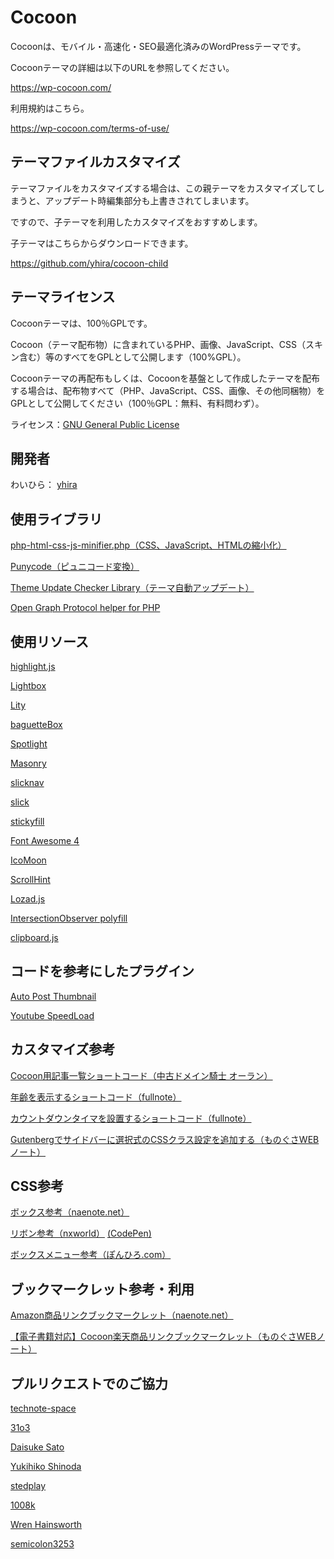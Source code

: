 Cocoon
===================================

Cocoonは、モバイル・高速化・SEO最適化済みのWordPressテーマです。

Cocoonテーマの詳細は以下のURLを参照してください。

https://wp-cocoon.com/

利用規約はこちら。

https://wp-cocoon.com/terms-of-use/

テーマファイルカスタマイズ
--------------------------
テーマファイルをカスタマイズする場合は、この親テーマをカスタマイズしてしまうと、アップデート時編集部分も上書きされてしまいます。

ですので、子テーマを利用したカスタマイズをおすすめします。

子テーマはこちらからダウンロードできます。

https://github.com/yhira/cocoon-child

テーマライセンス
----------
Cocoonテーマは、100％GPLです。

Cocoon（テーマ配布物）に含まれているPHP、画像、JavaScript、CSS（スキン含む）等のすべてをGPLとして公開します（100%GPL）。

Cocoonテーマの再配布もしくは、Cocoonを基盤として作成したテーマを配布する場合は、配布物すべて（PHP、JavaScript、CSS、画像、その他同梱物）をGPLとして公開してください（100％GPL：無料、有料問わず）。


ライセンス：[GNU General Public License](http://www.gnu.org/licenses/gpl-2.0.html)

開発者
------
わいひら： [yhira](https://github.com/yhira)

使用ライブラリ
------
[php-html-css-js-minifier.php（CSS、JavaScript、HTMLの縮小化）](https://gist.github.com/tovic/d7b310dea3b33e4732c0#file-php-html-css-js-minifier-php)

[Punycode（ピュニコード変換）](https://github.com/true/php-punycode)

[Theme Update Checker Library（テーマ自動アップデート）](https://w-shadow.com/blog/2011/06/02/automatic-updates-for-commercial-themes/comment-page-8/)

[Open Graph Protocol helper for PHP](https://github.com/scottmac/opengraph)

使用リソース
------
[highlight.js](https://highlightjs.org/)

[Lightbox](http://lokeshdhakar.com/projects/lightbox2/)

[Lity](http://sorgalla.com/lity/)

[baguetteBox](http://feimosi.github.io/baguetteBox.js/)

[Spotlight](https://github.com/nextapps-de/spotlight)

[Masonry](http://masonry.desandro.com/)

[slicknav](http://slicknav.io/)

[slick](http://kenwheeler.github.io/slick/)

[stickyfill](https://github.com/wilddeer/stickyfill)

[Font Awesome 4](https://fontawesome.com/v4.7.0/)

[IcoMoon](https://icomoon.io/app/)

[ScrollHint](https://appleple.github.io/scroll-hint/)

[Lozad.js](https://github.com/ApoorvSaxena/lozad.js)

[IntersectionObserver polyfill](https://github.com/w3c/IntersectionObserver/tree/master/polyfill)

[clipboard.js](https://clipboardjs.com/)

コードを参考にしたプラグイン
------
[Auto Post Thumbnail](https://ja.wordpress.org/plugins/auto-post-thumbnail/)

[Youtube SpeedLoad](https://ja.wordpress.org/plugins/youtube-speedload/)

カスタマイズ参考
------
[Cocoon用記事一覧ショートコード（中古ドメイン騎士 オーラン）](https://www.orank.net/1972)

[年齢を表示するショートコード（fullnote）](https://fullnoteblog.com/age-short-code/)

[カウントダウンタイマを設置するショートコード（fullnote）](https://fullnoteblog.com/count-down-timer/)

[Gutenbergでサイドバーに選択式のCSSクラス設定を追加する（ものぐさWEBノート）](https://web.monogusa-note.com/gutenberg-add-select-classname)

CSS参考
------
[ボックス参考（naenote.net）](https://www.naenote.net/entry/cocoon-box-customize)

[リボン参考（nxworld）](https://www.nxworld.net/tips/pure-css-corner-ribbon.html) [(CodePen)](https://codepen.io/nxworld/pen/oLdoWb)

[ボックスメニュー参考（ぽんひろ.com）](https://ponhiro.com/box-nav/)

ブックマークレット参考・利用
------
[Amazon商品リンクブックマークレット（naenote.net）](https://www.naenote.net/entry/cocoon-amazon-shortcode-javascript)

[【電子書籍対応】Cocoon楽天商品リンクブックマークレット（ものぐさWEBノート）](https://web.monogusa-note.com/cocoon-rakuten-bookmarklet)

プルリクエストでのご協力
------

[technote-space](https://github.com/technote-space)

[31o3](https://github.com/31o3)

[Daisuke Sato](https://github.com/Tiryoh)

[Yukihiko Shinoda](https://github.com/yukihiko-shinoda)

[stedplay](https://github.com/stedplay)

[1008k](https://github.com/1008k)

[Wren Hainsworth](https://github.com/WrenHainsworth)

[semicolon3253](https://github.com/semicolon3253)
